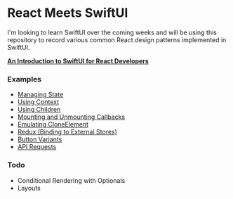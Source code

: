 # React Meets SwiftUI

I'm looking to learn SwiftUI over the coming weeks and will be using this repository to record various common React design patterns implemented in SwiftUI.

__[An Introduction to SwiftUI for React Developers](https://benmcmahen.com/swiftui-for-react-developers/)__

### Examples

- [Managing State](State.md)
- [Using Context](Context.md)
- [Using Children](Children.md)
- [Mounting and Unmounting Callbacks](ComponentDidMount.md)
- [Emulating CloneElement](CloneElement.md)
- [Redux (Binding to External Stores)](Redux.md)
- [Button Variants](StyleVariants.md)
- [API Requests](APIRequests.md)

### Todo

- Conditional Rendering with Optionals
- Layouts
